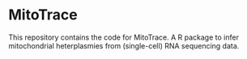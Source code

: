 # MitoTrace
This repository contains the code for MitoTrace. A R package to infer mitochondrial heterplasmies from (single-cell) RNA sequencing data. 
